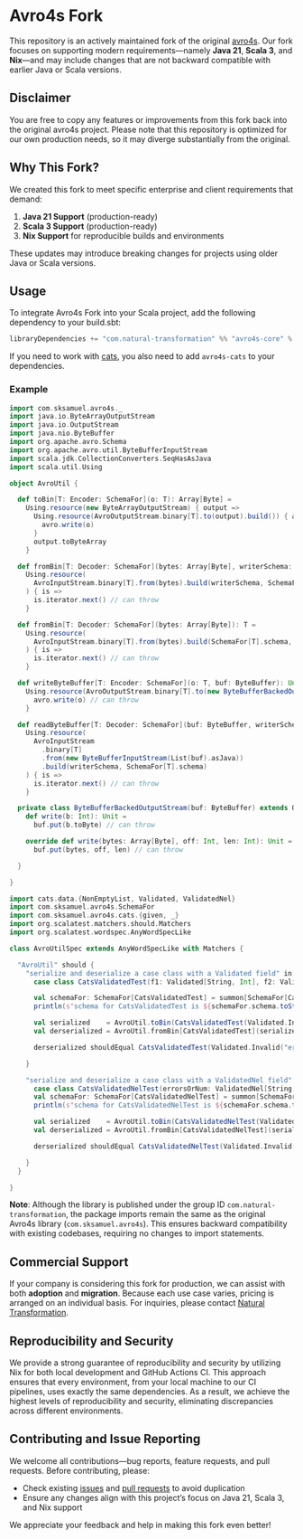# Avro4s Fork

This repository is an actively maintained fork of the original [avro4s](https://github.com/sksamuel/avro4s). Our fork focuses on supporting modern requirements—namely **Java 21**, **Scala 3**, and **Nix**—and may include changes that are not backward compatible with earlier Java or Scala versions.

## Disclaimer
You are free to copy any features or improvements from this fork back into the original avro4s project. Please note that this repository is optimized for our own production needs, so it may diverge substantially from the original.

## Why This Fork?
We created this fork to meet specific enterprise and client requirements that demand:
1. **Java 21 Support** (production-ready)
2. **Scala 3 Support** (production-ready)
3. **Nix Support** for reproducible builds and environments

These updates may introduce breaking changes for projects using older Java or Scala versions.

## Usage

To integrate Avro4s Fork into your Scala project, add the following dependency to your build.sbt:

```scala
libraryDependencies += "com.natural-transformation" %% "avro4s-core" % "5.1.0"
```

If you need to work with [cats](https://github.com/typelevel/cats), you also need to add `avro4s-cats` to your dependencies.

### Example

```scala
import com.sksamuel.avro4s._
import java.io.ByteArrayOutputStream
import java.io.OutputStream
import java.nio.ByteBuffer
import org.apache.avro.Schema
import org.apache.avro.util.ByteBufferInputStream
import scala.jdk.CollectionConverters.SeqHasAsJava
import scala.util.Using

object AvroUtil {

  def toBin[T: Encoder: SchemaFor](o: T): Array[Byte] =
    Using.resource(new ByteArrayOutputStream) { output =>
      Using.resource(AvroOutputStream.binary[T].to(output).build()) { avro =>
        avro.write(o)
      }
      output.toByteArray
    }

  def fromBin[T: Decoder: SchemaFor](bytes: Array[Byte], writerSchema: Schema): T =
    Using.resource(
      AvroInputStream.binary[T].from(bytes).build(writerSchema, SchemaFor[T].schema)
    ) { is =>
      is.iterator.next() // can throw
    }

  def fromBin[T: Decoder: SchemaFor](bytes: Array[Byte]): T =
    Using.resource(
      AvroInputStream.binary[T].from(bytes).build(SchemaFor[T].schema, SchemaFor[T].schema)
    ) { is =>
      is.iterator.next() // can throw
    }

  def writeByteBuffer[T: Encoder: SchemaFor](o: T, buf: ByteBuffer): Unit =
    Using.resource(AvroOutputStream.binary[T].to(new ByteBufferBackedOutputStream(buf)).build()) { avro =>
      avro.write(o) // can throw
    }

  def readByteBuffer[T: Decoder: SchemaFor](buf: ByteBuffer, writerSchema: Schema): T =
    Using.resource(
      AvroInputStream
        .binary[T]
        .from(new ByteBufferInputStream(List(buf).asJava))
        .build(writerSchema, SchemaFor[T].schema)
    ) { is =>
      is.iterator.next() // can throw
    }

  private class ByteBufferBackedOutputStream(buf: ByteBuffer) extends OutputStream {
    def write(b: Int): Unit =
      buf.put(b.toByte) // can throw

    override def write(bytes: Array[Byte], off: Int, len: Int): Unit =
      buf.put(bytes, off, len) // can throw

  }

}
```

```scala
import cats.data.{NonEmptyList, Validated, ValidatedNel}
import com.sksamuel.avro4s.SchemaFor
import com.sksamuel.avro4s.cats.{given, _}
import org.scalatest.matchers.should.Matchers
import org.scalatest.wordspec.AnyWordSpecLike

class AvroUtilSpec extends AnyWordSpecLike with Matchers {

  "AvroUtil" should {
    "serialize and deserialize a case class with a Validated field" in {
      case class CatsValidatedTest(f1: Validated[String, Int], f2: Validated[String, Long])

      val schemaFor: SchemaFor[CatsValidatedTest] = summon[SchemaFor[CatsValidatedTest]]
      println(s"schema for CatsValidatedTest is ${schemaFor.schema.toString(true)}")

      val serialized    = AvroUtil.toBin(CatsValidatedTest(Validated.Invalid("error1"), Validated.Valid(1L)))
      val derserialized = AvroUtil.fromBin[CatsValidatedTest](serialized)

      derserialized shouldEqual CatsValidatedTest(Validated.Invalid("error1"), Validated.Valid(1L))

    }

    "serialize and deserialize a case class with a ValidatedNel field" in {
      case class CatsValidatedNelTest(errorsOrNum: ValidatedNel[String, Int])
      val schemaFor: SchemaFor[CatsValidatedNelTest] = summon[SchemaFor[CatsValidatedNelTest]]
      println(s"schema for CatsValidatedNelTest is ${schemaFor.schema.toString(true)}")

      val serialized    = AvroUtil.toBin(CatsValidatedNelTest(Validated.Invalid(NonEmptyList.one("error1"))))
      val derserialized = AvroUtil.fromBin[CatsValidatedNelTest](serialized)

      derserialized shouldEqual CatsValidatedNelTest(Validated.Invalid(NonEmptyList.one("error1")))

    }
  }

}

```
**Note**: Although the library is published under the group ID `com.natural-transformation`, the package imports remain the same as the original Avro4s library (`com.sksamuel.avro4s`). This ensures backward compatibility with existing codebases, requiring no changes to import statements.

## Commercial Support
If your company is considering this fork for production, we can assist with both **adoption** and **migration**. Because each use case varies, pricing is arranged on an individual basis. For inquiries, please contact [Natural Transformation](mailto:zli@natural-transformation.com).

## Reproducibility and Security
We provide a strong guarantee of reproducibility and security by utilizing Nix for both local development and GitHub Actions CI. This approach ensures that every environment, from your local machine to our CI pipelines, uses exactly the same dependencies. As a result, we achieve the highest levels of reproducibility and security, eliminating discrepancies across different environments.

## Contributing and Issue Reporting
We welcome all contributions—bug reports, feature requests, and pull requests. Before contributing, please:
- Check existing [issues](../../issues) and [pull requests](../../pulls) to avoid duplication
- Ensure any changes align with this project’s focus on Java 21, Scala 3, and Nix support

We appreciate your feedback and help in making this fork even better!
